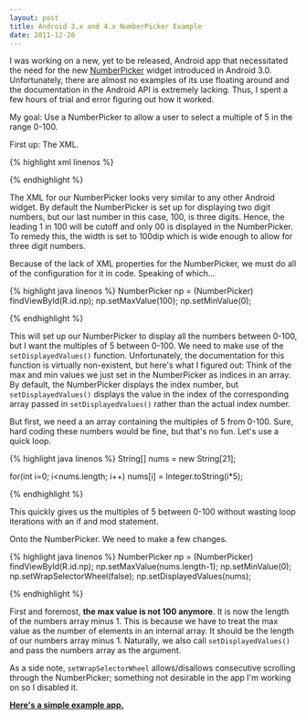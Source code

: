 ```yaml
---
layout: post
title: Android 3.x and 4.x NumberPicker Example
date: 2011-12-26
---
```


I was working on a new, yet to be released, Android app that necessitated the need for the new <a title="NumberPicker" href="http://developer.android.com/reference/android/widget/NumberPicker.html">NumberPicker</a> widget introduced in Android 3.0. Unfortunately, there are almost no examples of its use floating around and the documentation in the Android API is extremely lacking. Thus, I spent a few hours of trial and error figuring out how it worked.

My goal: Use a NumberPicker to allow a user to select a multiple of 5 in the range 0-100.

First up: The XML.

{% highlight xml linenos %}
<NumberPicker android:id="@+id/np"
   android:layout_width="wrap_content"
   android:layout_height="wrap_content"
   android:width="100dip"/>

{% endhighlight %}


The XML for our NumberPicker looks very similar to any other Android widget. By default the NumberPicker is set up for displaying two digit numbers, but our last number in this case, 100, is three digits. Hence, the leading 1 in 100 will be cutoff and only 00 is displayed in the NumberPicker. To remedy this, the width is set to 100dip which is wide enough to allow for three digit numbers.

Because of the lack of XML properties for the NumberPicker, we must do all of the configuration for it in code. Speaking of which...

<!--more-->

{% highlight java linenos %}
NumberPicker np = (NumberPicker) findViewById(R.id.np);
np.setMaxValue(100);
np.setMinValue(0);

{% endhighlight %}

This will set up our NumberPicker to display all the numbers between 0-100, but I want the multiples of 5 between 0-100. We need to make use of the <code>setDisplayedValues()</code> function. Unfortunately, the documentation for this function is virtually non-existent, but here's what I figured out: Think of the max and min values we just set in the NumberPicker as indices in an array. By default, the NumberPicker displays the index number, but <code>setDisplayedValues()</code> displays the value in the index of the corresponding array passed in <code>setDisplayedValues()</code> rather than the actual index number.

But first, we need a an array containing the multiples of 5 from 0-100. Sure, hard coding these numbers would be fine, but that's no fun. Let's use a quick loop.

{% highlight java linenos %}
String[] nums = new String[21];

for(int i=0; i<nums.length; i++)
   nums[i] = Integer.toString(i*5);

{% endhighlight %}

This quickly gives us the multiples of 5 between 0-100 without wasting loop iterations with an if and mod statement.

Onto the NumberPicker. We need to make a few changes.

{% highlight java linenos %}
NumberPicker np = (NumberPicker) findViewById(R.id.np);
np.setMaxValue(nums.length-1);
np.setMinValue(0);
np.setWrapSelectorWheel(false);
np.setDisplayedValues(nums);

{% endhighlight %}

First and foremost, <strong>the max value is not 100 anymore</strong>. It is now the length of the numbers array minus 1. This is because we have to treat the max value as the number of elements in an internal array. It should be the length of our numbers array minus 1. Naturally, we also call <code>setDisplayedValues()</code> and pass the numbers array as the argument.

As a side note, <code>setWrapSelectorWheel</code> allows/disallows consecutive scrolling through the NumberPicker; something not desirable in the app I'm working on so I disabled it.

<strong><a href="{{ site.baseurl }}/assets/demos/NumberPickerDemo.zip">Here's a simple example app.</a></strong>
